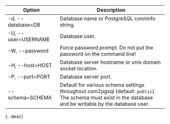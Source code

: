 | Option               | Description |
| -------------------- | ----------- |
| -d, \--database=DB   | Database name or PostgreSQL conninfo string. |
| -U, \--user=USERNAME | Database user. |
| -W, \--password      | Force password prompt. Do not put the password on the command line! |
| -H, \--host=HOST     | Database server hostname or unix domain socket location. |
| -P, \--port=PORT     | Database server port. |
| \--schema=SCHEMA     | Default for various schema settings throughout osm2pgsql (default: `public`). The schema must exist in the database and be writable by the database user. |
{: .desc}
